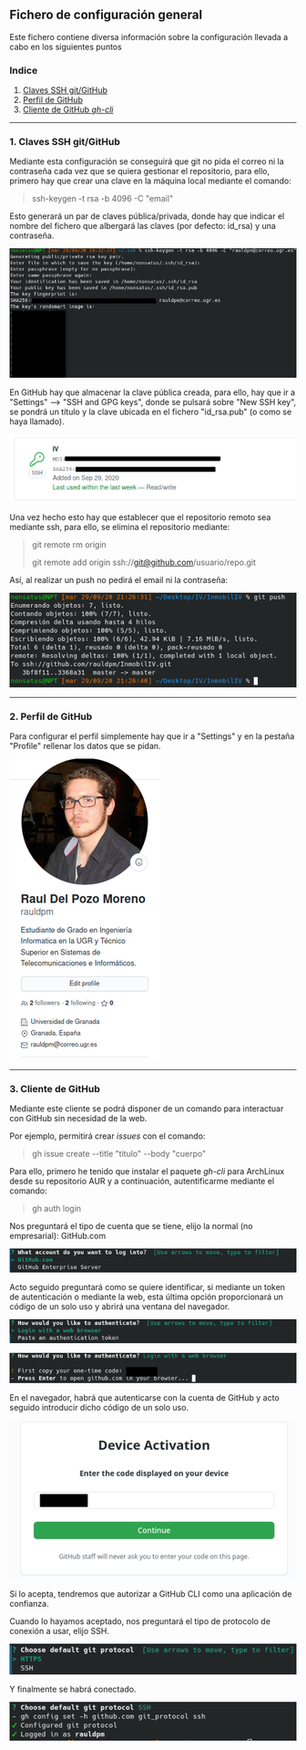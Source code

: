 
## Fichero de configuración general

Este fichero contiene diversa información sobre la configuración llevada a cabo en los siguientes puntos

### Indice

1. [Claves SSH git/GitHub](#id1)
2. [Perfil de GitHub](#id2)
3. [Cliente de GitHub *gh-cli*](#id3)

---
### 1. Claves SSH git/GitHub <a id="id1"></a>

Mediante esta configuración se conseguirá que git no pida el correo ni la contraseña cada vez que se quiera gestionar el repositorio, para ello, primero hay que crear una clave en la máquina local mediante el comando:

> ssh-keygen -t rsa -b 4096 -C "email"

Esto generará un par de claves pública/privada, donde hay que indicar el nombre del fichero que albergará las claves (por defecto: id_rsa) y una contraseña.

![Creación claves](img/SSH_key/generated_key.png)

En GitHub hay que almacenar la clave pública creada, para ello, hay que ir a "Settings" --> "SSH and GPG keys", donde se pulsará sobre "New SSH key", se pondrá un título y la clave ubicada en el fichero "id_rsa.pub" (o como se haya llamado).

![SSH key GitHub](img/SSH_key/github_key.png)

Una vez hecho esto hay que establecer que el repositorio remoto sea mediante ssh, para ello, se elimina el repositorio mediante:

> git remote rm origin
> 
> git remote add origin ssh://git@github.com/usuario/repo.git

Así, al realizar un push no pedirá el email ni la contraseña:

![git push sin password](img/SSH_key/git_push.png)

---
### 2. Perfil de GitHub <a id="id2"></a>

Para configurar el perfil simplemente hay que ir a "Settings" y en la pestaña "Profile" rellenar los datos que se pidan.

![profile](img/perfil.png)

---
### 3. Cliente de GitHub <a id="id3"></a>

Mediante este cliente se podrá disponer de un comando para interactuar con GitHub sin necesidad de la web.

Por ejemplo, permitirá crear *issues* con el comando:

> gh issue create --title "titulo" --body "cuerpo"

Para ello, primero he tenido que instalar el paquete *gh-cli* para ArchLinux desde su repositorio AUR y a continuación, autentificarme mediante el comando:

> gh auth login

Nos preguntará el tipo de cuenta que se tiene, elijo la normal (no empresarial): GitHub.com

![Tipo de cuenta](img/GitCli/gh_log1.png)

Acto seguido preguntará como se quiere identificar, si mediante un token de autenticación o mediante la web, esta última opción proporcionará un código de un solo uso y abrirá una ventana del navegador.

![Tipo de autentificación](img/GitCli/gh_log2.png)

![Código](img/GitCli/gh_log3.png)

En el navegador, habrá que autenticarse con la cuenta de GitHub y acto seguido introducir dicho código de un solo uso.

![Web](img/GitCli/gh_log4.png)

Si lo acepta, tendremos que autorizar a GitHub CLI como una aplicación de confianza.

Cuando lo hayamos aceptado, nos preguntará el tipo de protocolo de conexión a usar, elijo SSH.

![SSH](img/GitCli/gh_log5.png)

Y finalmente se habrá conectado.

![SSH](img/GitCli/gh_log6.png)